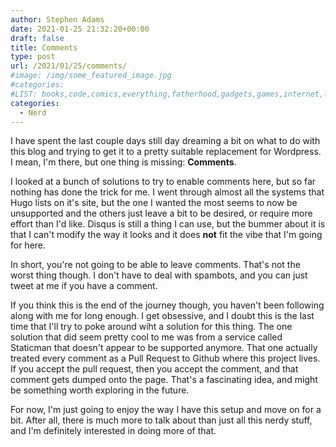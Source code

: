 ```yaml
---
author: Stephen Adams
date: 2021-01-25 21:32:20+00:00
draft: false
title: Comments
type: post
url: /2021/01/25/comments/
#image: /img/some_featured_image.jpg
#categories:
#LIST: books,code,comics,everything,fatherhood,gadgets,games,internet,life,movies,music,nerd,podcasting,politics,random,science,tech,tv,video,work,writing
categories:
  - Nerd
---
```


I have spent the last couple days still day dreaming a bit on what to do with this blog and trying to get it to a pretty suitable replacement for Wordpress. I mean, I'm there, but one thing is missing: **Comments**.

I looked at a bunch of solutions to try to enable comments here, but so far nothing has done the trick for me. I went through almost all the systems that Hugo lists on it's site, but the one I wanted the most seems to now be unsupported and the others just leave a bit to be desired, or require more effort than I'd like. Disqus is still a thing I can use, but the bummer about it is that I can't modify the way it looks and it does **not** fit the vibe that I'm going for here. 

In short, you're not going to be able to leave comments. That's not the worst thing though. I don't have to deal with spambots, and you can just tweet at me if you have a comment.

If you think this is the end of the journey though, you haven't been following along with me for long enough. I get obsessive, and I doubt this is the last time that I'll try to poke around wiht a solution for this thing. The one solution that did seem pretty cool to me was from a service called Staticman that doesn't appear to be supported anymore. That one actually treated every comment as a Pull Request to Github where this project lives. If you accept the pull request, then you accept the comment, and that comment gets dumped onto the page. That's a fascinating idea, and might be something worth exploring in the future. 

For now, I'm just going to enjoy the way I have this setup and move on for a bit. After all, there is much more to talk about than just all this nerdy stuff, and I'm definitely interested in doing more of that. 
